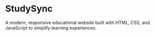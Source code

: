 # StudySync
A modern, responsive educational website built with HTML, CSS, and JavaScript to simplify learning experiences.
